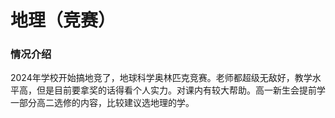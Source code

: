 # 地理（竞赛）
### 情况介绍
2024年学校开始搞地竞了，地球科学奥林匹克竞赛。老师都超级无敌好，教学水平高，但是目前要拿奖的话得看个人实力。对课内有较大帮助。高一新生会提前学一部分高二选修的内容，比较建议选地理的学。
